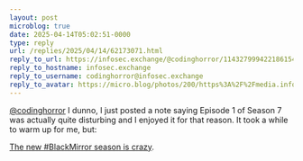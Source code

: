 ```yaml
---
layout: post
microblog: true
date: 2025-04-14T05:02:51-0000
type: reply
url: /replies/2025/04/14/62173071.html
reply_to_url: https://infosec.exchange/@codinghorror/114327999422186154
reply_to_hostname: infosec.exchange
reply_to_username: codinghorror@infosec.exchange
reply_to_avatar: https://micro.blog/photos/200/https%3A%2F%2Fmedia.infosec.exchange%2Finfosec.exchange%2Faccounts%2Favatars%2F109%2F735%2F047%2F595%2F667%2F777%2Foriginal%2F1a04d33194c11c89.png
---
```

<p><span class="h-card"><a href="https://micro.blog/codinghorror@infosec.exchange" class="u-url mention">@codinghorror</a></span> I dunno, I just posted a note saying Episode 1 of Season 7 was actually quite disturbing and I enjoyed it for that reason. It took a while to warm up for me, but:</p>
<p><a href="https://samuellison.com/2025/04/14/043923.html">The new #BlackMirror season is crazy</a>.</p>
